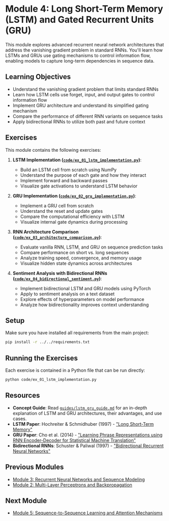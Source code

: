 # Module 4: Long Short-Term Memory (LSTM) and Gated Recurrent Units (GRU)

This module explores advanced recurrent neural network architectures that address the vanishing gradient problem in standard RNNs. You'll learn how LSTMs and GRUs use gating mechanisms to control information flow, enabling models to capture long-term dependencies in sequence data.

## Learning Objectives

- Understand the vanishing gradient problem that limits standard RNNs
- Learn how LSTM cells use forget, input, and output gates to control information flow
- Implement GRU architecture and understand its simplified gating mechanism
- Compare the performance of different RNN variants on sequence tasks
- Apply bidirectional RNNs to utilize both past and future context

## Exercises

This module contains the following exercises:

1. **LSTM Implementation ([`code/ex_01_lstm_implementation.py`](code/ex_01_lstm_implementation.py))**:

   - Build an LSTM cell from scratch using NumPy
   - Understand the purpose of each gate and how they interact
   - Implement forward and backward passes
   - Visualize gate activations to understand LSTM behavior

2. **GRU Implementation ([`code/ex_02_gru_implementation.py`](code/ex_02_gru_implementation.py))**:

   - Implement a GRU cell from scratch
   - Understand the reset and update gates
   - Compare the computational efficiency with LSTM
   - Visualize internal gate dynamics during processing

3. **RNN Architecture Comparison ([`code/ex_03_architecture_comparison.py`](code/ex_03_architecture_comparison.py))**:

   - Evaluate vanilla RNN, LSTM, and GRU on sequence prediction tasks
   - Compare performance on short vs. long sequences
   - Analyze training speed, convergence, and memory usage
   - Visualize hidden state dynamics across architectures

4. **Sentiment Analysis with Bidirectional RNNs ([`code/ex_04_bidirectional_sentiment.py`](code/ex_04_bidirectional_sentiment.py))**:
   - Implement bidirectional LSTM and GRU models using PyTorch
   - Apply to sentiment analysis on a text dataset
   - Explore effects of hyperparameters on model performance
   - Analyze how bidirectionality improves context understanding

## Setup

Make sure you have installed all requirements from the main project:

```bash
pip install -r ../../requirements.txt
```

## Running the Exercises

Each exercise is contained in a Python file that can be run directly:

```bash
python code/ex_01_lstm_implementation.py
```

## Resources

- **Concept Guide**: Read [`guides/lstm_gru_guide.md`](guides/lstm_gru_guide.md) for an in-depth explanation of LSTM and GRU architectures, their advantages, and use cases.
- **LSTM Paper**: Hochreiter & Schmidhuber (1997) - ["Long Short-Term Memory"](https://www.bioinf.jku.at/publications/older/2604.pdf)
- **GRU Paper**: Cho et al. (2014) - ["Learning Phrase Representations using RNN Encoder-Decoder for Statistical Machine Translation"](https://arxiv.org/abs/1406.1078)
- **Bidirectional RNNs**: Schuster & Paliwal (1997) - ["Bidirectional Recurrent Neural Networks"](https://ieeexplore.ieee.org/document/650093)

## Previous Modules

- [Module 3: Recurrent Neural Networks and Sequence Modeling](../module3/README.md)
- [Module 2: Multi-Layer Perceptrons and Backpropagation](../module2/README.md)

## Next Module

- [Module 5: Sequence-to-Sequence Learning and Attention Mechanisms](../module5/README.md)
